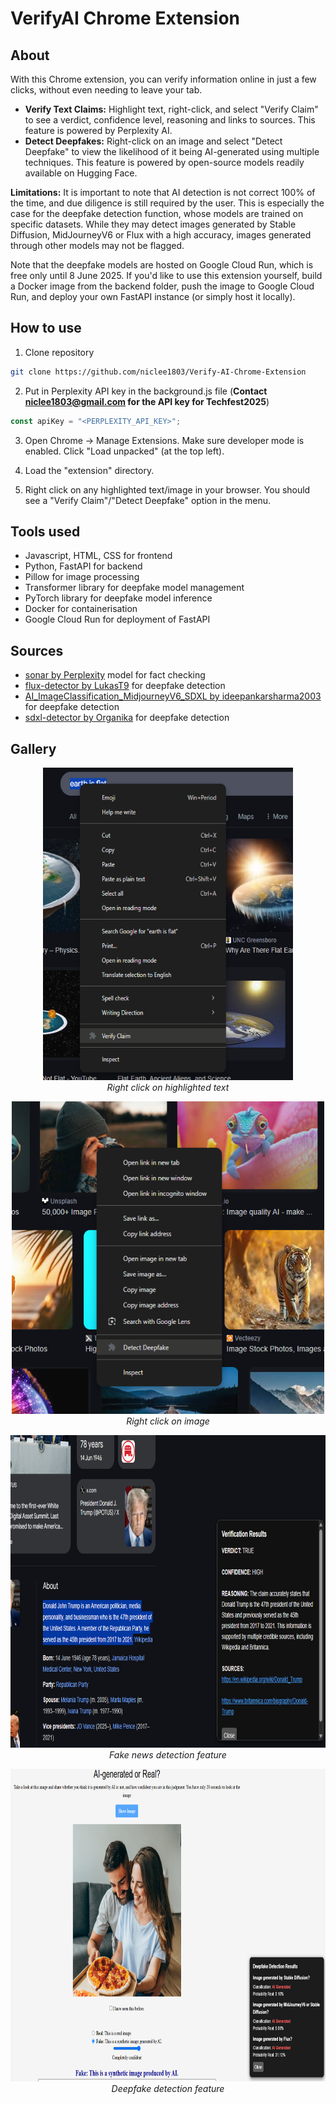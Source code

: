 # VerifyAI Chrome Extension
## About
With this Chrome extension, you can verify information online in just a few clicks, without even needing to leave your tab.
* **Verify Text Claims:** Highlight text, right-click, and select "Verify Claim" to see a verdict, confidence level, reasoning and links to sources. This feature is powered by Perplexity AI.
* **Detect Deepfakes:** Right-click on an image and select "Detect Deepfake" to view the likelihood of it being AI-generated using multiple techniques. This feature is powered by open-source models readily available on Hugging Face.

**Limitations:** It is important to note that AI detection is not correct 100% of the time, and due diligence is still required by the user. This is especially the case for the deepfake detection function, whose models are trained on specific datasets. While they may detect images generated by Stable Diffusion, MidJourneyV6 or Flux with a high accuracy, images generated through other models may not be flagged.

Note that the deepfake models are hosted on Google Cloud Run, which is free only until 8 June 2025. If you'd like to use this extension yourself, build a Docker image from the backend folder, push the image to Google Cloud Run, and deploy your own FastAPI instance (or simply host it locally).

## How to use
1. Clone repository
``` bash
git clone https://github.com/niclee1803/Verify-AI-Chrome-Extension
```

2. Put in Perplexity API key in the background.js file (**Contact niclee1803@gmail.com for the API key for Techfest2025**)
``` javascript
const apiKey = "<PERPLEXITY_API_KEY>";
```

3. Open Chrome -> Manage Extensions. Make sure developer mode is enabled. Click "Load unpacked" (at the top left).
   
4. Load the "extension" directory.

5. Right click on any highlighted text/image in your browser. You should see a "Verify Claim"/"Detect Deepfake" option in the menu.

## Tools used
* Javascript, HTML, CSS for frontend
* Python, FastAPI for backend
* Pillow for image processing
* Transformer library for deepfake model management
* PyTorch library for deepfake model inference
* Docker for containerisation
* Google Cloud Run for deployment of FastAPI

## Sources
* [sonar by Perplexity](https://sonar.perplexity.ai/) model for fact checking
* [flux-detector by LukasT9](https://huggingface.co/LukasT9/flux-detector) for deepfake detection
* [AI_ImageClassification_MidjourneyV6_SDXL by ideepankarsharma2003](https://huggingface.co/ideepankarsharma2003/AI_ImageClassification_MidjourneyV6_SDXL) for deepfake detection
* [sdxl-detector by Organika](https://huggingface.co/Organika/sdxl-detector) for deepfake detection

## Gallery
<p align="center">
  <img src="gallery/screenshot4.png?raw=true" height="500" width="400" alt="sample" />
  <br />
  <em>Right click on highlighted text</em>
</p>  

<p align="center">
  <img src="gallery/screenshot3.png?raw=true" height="500" width="500" alt="sample" />
  <br />
  <em>Right click on image</em>
</p>  

<p align="center">
  <img src="gallery/screenshot.png?raw=true" height="500" width="750" alt="sample" />
  <br />
  <em>Fake news detection feature</em>
</p>  

<p align="center">
  <img src="gallery/screenshot2.png?raw=true" height="500" width="750" alt="sample" />
  <br />
  <em>Deepfake detection feature</em>
</p>  
